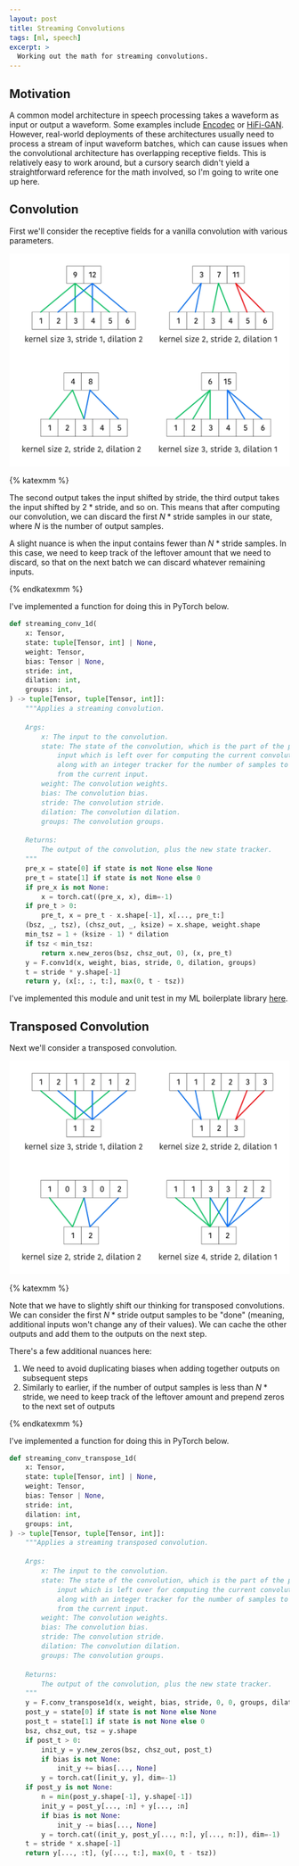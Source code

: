 ```yaml
---
layout: post
title: Streaming Convolutions
tags: [ml, speech]
excerpt: >
  Working out the math for streaming convolutions.
---
```


## Motivation

A common model architecture in speech processing takes a waveform as input or output a waveform. Some examples include [Encodec][encodec] or [HiFi-GAN][hifigan]. However, real-world deployments of these architectures usually need to process a stream of input waveform batches, which can cause issues when the convolutional architecture has overlapping receptive fields. This is relatively easy to work around, but a cursory search didn't yield a straightforward reference for the math involved, so I'm going to write one up here.

## Convolution

First we'll consider the receptive fields for a vanilla convolution with various parameters.

![Various receptive fields for convolutions.](/images/streaming-convs/receptive_fields.webp)

{% katexmm %}

The second output takes the input shifted by $\text{stride}$, the third output takes the input shifted by $2 * \text{stride}$, and so on. This means that after computing our convolution, we can discard the first $N * \text{stride}$ samples in our state, where $N$ is the number of output samples.

A slight nuance is when the input contains fewer than $N * \text{stride}$ samples. In this case, we need to keep track of the leftover amount that we need to discard, so that on the next batch we can discard whatever remaining inputs.

{% endkatexmm %}

I've implemented a function for doing this in PyTorch below.

```python
def streaming_conv_1d(
    x: Tensor,
    state: tuple[Tensor, int] | None,
    weight: Tensor,
    bias: Tensor | None,
    stride: int,
    dilation: int,
    groups: int,
) -> tuple[Tensor, tuple[Tensor, int]]:
    """Applies a streaming convolution.

    Args:
        x: The input to the convolution.
        state: The state of the convolution, which is the part of the previous
            input which is left over for computing the current convolution,
            along with an integer tracker for the number of samples to clip
            from the current input.
        weight: The convolution weights.
        bias: The convolution bias.
        stride: The convolution stride.
        dilation: The convolution dilation.
        groups: The convolution groups.

    Returns:
        The output of the convolution, plus the new state tracker.
    """
    pre_x = state[0] if state is not None else None
    pre_t = state[1] if state is not None else 0
    if pre_x is not None:
        x = torch.cat((pre_x, x), dim=-1)
    if pre_t > 0:
        pre_t, x = pre_t - x.shape[-1], x[..., pre_t:]
    (bsz, _, tsz), (chsz_out, _, ksize) = x.shape, weight.shape
    min_tsz = 1 + (ksize - 1) * dilation
    if tsz < min_tsz:
        return x.new_zeros(bsz, chsz_out, 0), (x, pre_t)
    y = F.conv1d(x, weight, bias, stride, 0, dilation, groups)
    t = stride * y.shape[-1]
    return y, (x[:, :, t:], max(0, t - tsz))
```

I've implemented this module and unit test in my ML boilerplate library [here][ml-starter].

## Transposed Convolution

Next we'll consider a transposed convolution.

![Various receptive fields for transposed convolutions.](/images/streaming-convs/receptive_fields_transposed.webp)

{% katexmm %}

Note that we have to slightly shift our thinking for transposed convolutions. We can consider the first $N * \text{stride}$ output samples to be "done" (meaning, additional inputs won't change any of their values). We can cache the other outputs and add them to the outputs on the next step.

There's a few additional nuances here:

1. We need to avoid duplicating biases when adding together outputs on subsequent steps
2. Similarly to earlier, if the number of output samples is less than $N * \text{stride}$, we need to keep track of the leftover amount and prepend zeros to the next set of outputs

{% endkatexmm %}

I've implemented a function for doing this in PyTorch below.

```python
def streaming_conv_transpose_1d(
    x: Tensor,
    state: tuple[Tensor, int] | None,
    weight: Tensor,
    bias: Tensor | None,
    stride: int,
    dilation: int,
    groups: int,
) -> tuple[Tensor, tuple[Tensor, int]]:
    """Applies a streaming transposed convolution.

    Args:
        x: The input to the convolution.
        state: The state of the convolution, which is the part of the previous
            input which is left over for computing the current convolution,
            along with an integer tracker for the number of samples to clip
            from the current input.
        weight: The convolution weights.
        bias: The convolution bias.
        stride: The convolution stride.
        dilation: The convolution dilation.
        groups: The convolution groups.

    Returns:
        The output of the convolution, plus the new state tracker.
    """
    y = F.conv_transpose1d(x, weight, bias, stride, 0, 0, groups, dilation)
    post_y = state[0] if state is not None else None
    post_t = state[1] if state is not None else 0
    bsz, chsz_out, tsz = y.shape
    if post_t > 0:
        init_y = y.new_zeros(bsz, chsz_out, post_t)
        if bias is not None:
            init_y += bias[..., None]
        y = torch.cat([init_y, y], dim=-1)
    if post_y is not None:
        n = min(post_y.shape[-1], y.shape[-1])
        init_y = post_y[..., :n] + y[..., :n]
        if bias is not None:
            init_y -= bias[..., None]
        y = torch.cat((init_y, post_y[..., n:], y[..., n:]), dim=-1)
    t = stride * x.shape[-1]
    return y[..., :t], (y[..., t:], max(0, t - tsz))
```

[encodec]: https://github.com/facebookresearch/encodec
[hifigan]: https://github.com/jik876/hifi-gan
[ml-starter]: https://github.com/codekansas/ml-starter/pull/438
